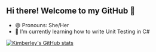 ## Hi there! Welcome to my GitHub 👋
- 😄 Pronouns: She/Her
- 🌱 I’m currently learning how to write Unit Testing in C#

[![Kimberley's GitHub stats](https://github-readme-stats.vercel.app/api?username=kimgreenbush?count_private=trueshow_icons=true?theme=THEME_NAME)](https://github.com/anuraghazra/github-readme-stats)

<!--
**KimGreenbush/KimGreenbush** is a ✨ _special_ ✨ repository because its `README.md` (this file) appears on your GitHub profile.

Here are some ideas to get you started:

- 🔭 I’m currently working on a tracker for deployments
- 👯 I’m looking to collaborate on ...
- 🤔 I’m looking for help with ...
- 💬 Ask me about ...
- 📫 How to reach me: ...
- ⚡ Fun fact: ...
-->
